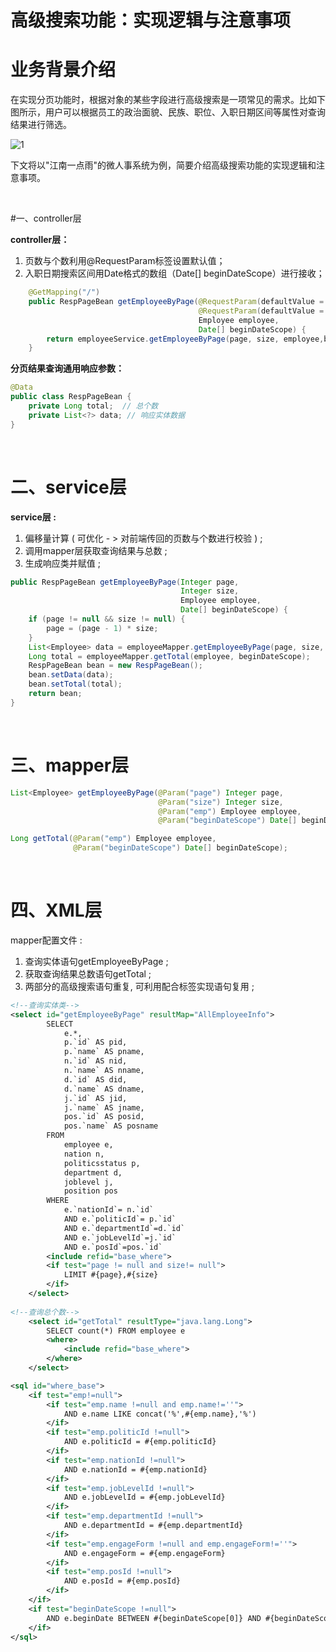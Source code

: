 # 高级搜索功能：实现逻辑与注意事项

# 业务背景介绍

在实现分页功能时，根据对象的某些字段进行高级搜索是一项常见的需求。比如下图所示，用户可以根据员工的政治面貌、民族、职位、入职日期区间等属性对查询结果进行筛选。

![1](C:\Users\Asus\Desktop\高级搜索功能：实现逻辑与注意事项\1.png)

下文将以"江南一点雨"的微人事系统为例，简要介绍高级搜索功能的实现逻辑和注意事项。

<br/>

#一、controller层

**controller层：**

1. 页数与个数利用@RequestParam标签设置默认值；
2. 入职日期搜索区间用Date格式的数组（Date[] beginDateScope）进行接收；

```java
	@GetMapping("/")
    public RespPageBean getEmployeeByPage(@RequestParam(defaultValue = "1") Integer page,
                                          @RequestParam(defaultValue = "10") Integer size,
                                          Employee employee,
                                          Date[] beginDateScope) {
        return employeeService.getEmployeeByPage(page, size, employee,beginDateScope);
    }
```

**分页结果查询通用响应参数：**

```java
@Data
public class RespPageBean {
    private Long total;  // 总个数
    private List<?> data; // 响应实体数据
}
```

<br/>

# 二、service层

**service层 :**

1. 偏移量计算 ( 可优化 - > 对前端传回的页数与个数进行校验 ) ;
2. 调用mapper层获取查询结果与总数 ; 
3. 生成响应类并赋值 ;

```java
public RespPageBean getEmployeeByPage(Integer page, 
                                      Integer size, 
                                      Employee employee, 
                                      Date[] beginDateScope) {
    if (page != null && size != null) {
        page = (page - 1) * size;
    }
    List<Employee> data = employeeMapper.getEmployeeByPage(page, size, employee, beginDateScope);
    Long total = employeeMapper.getTotal(employee, beginDateScope);
    RespPageBean bean = new RespPageBean();
    bean.setData(data);
    bean.setTotal(total);
    return bean;
}
```

<br/>

# 三、mapper层

```java
List<Employee> getEmployeeByPage(@Param("page") Integer page,
                                 @Param("size") Integer size,
                                 @Param("emp") Employee employee,
                                 @Param("beginDateScope") Date[] beginDateScope);

Long getTotal(@Param("emp") Employee employee,
              @Param("beginDateScope") Date[] beginDateScope);
```

<br/>

# 四、XML层

mapper配置文件 :

1. 查询实体语句getEmployeeByPage ;
2. 获取查询结果总数语句getTotal ;
3. 两部分的高级搜索语句重复, 可利用<sql>配合<include>标签实现语句复用 ;

```xml
<!--查询实体类-->
<select id="getEmployeeByPage" resultMap="AllEmployeeInfo">
        SELECT 
            e.*,
            p.`id` AS pid,
            p.`name` AS pname,
            n.`id` AS nid,
            n.`name` AS nname,
            d.`id` AS did,
            d.`name` AS dname,
            j.`id` AS jid,
            j.`name` AS jname,
            pos.`id` AS posid,
            pos.`name` AS posname 
        FROM 
            employee e,
            nation n,
            politicsstatus p,
            department d,
            joblevel j,
            position pos 
        WHERE 
            e.`nationId`= n.`id` 
            AND e.`politicId`= p.`id` 
            AND e.`departmentId`=d.`id` 
            AND e.`jobLevelId`=j.`id` 
            AND e.`posId`=pos.`id`
    	<include refid="base_where">
        <if test="page != null and size!= null">
            LIMIT #{page},#{size}
        </if>
    </select>
   
<!--查询总个数--> 
    <select id="getTotal" resultType="java.lang.Long">
        SELECT count(*) FROM employee e
        <where>
            <include refid="base_where">
        </where>
    </select>

<sql id="where_base">
    <if test="emp!=null">
        <if test="emp.name !=null and emp.name!=''">
            AND e.name LIKE concat('%',#{emp.name},'%')
        </if>
        <if test="emp.politicId !=null">
            AND e.politicId = #{emp.politicId}
        </if>
        <if test="emp.nationId !=null">
            AND e.nationId = #{emp.nationId}
        </if>
        <if test="emp.jobLevelId !=null">
            AND e.jobLevelId = #{emp.jobLevelId}
        </if>
        <if test="emp.departmentId !=null">
            AND e.departmentId = #{emp.departmentId}
        </if>
        <if test="emp.engageForm !=null and emp.engageForm!=''">
            AND e.engageForm = #{emp.engageForm}
        </if>
        <if test="emp.posId !=null">
            AND e.posId = #{emp.posId}
        </if>
    </if>
    <if test="beginDateScope !=null">
        AND e.beginDate BETWEEN #{beginDateScope[0]} AND #{beginDateScope[1]}
    </if>
</sql>
```

